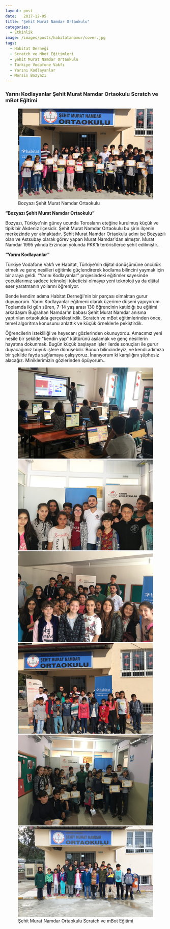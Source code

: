 ```yaml
---
layout: post
date:   2017-12-05
title: "Şehit Murat Namdar Ortaokulu"
categories:
  - Etkinlik
image: /images/posts/habitatanamur/cover.jpg
tags:
  - Habitat Derneği
  - Scratch ve Mbot Eğitimleri
  - Şehit Murat Namdar Ortaokulu
  - Türkiye Vodafone Vakfı
  - Yarını Kodlayanlar
  - Mersin Bozyazı
---
```


### Yarını Kodlayanlar Şehit Murat Namdar Ortaokulu Scratch ve mBot Eğitimi

<figure class="figure">
    <a href="/images/posts/habitatanamur/foto7.jpg"><img src="/images/posts/habitatanamur/foto7.jpg"></a>
    <figcaption>Bozyazı Şehit Murat Namdar Ortaokulu</figcaption>
</figure>

<strong> “Bozyazı Şehit Murat Namdar Ortaokulu” </strong>

Bozyazı, Türkiye'nin güney ucunda Torosların eteğine kurulmuş küçük ve tipik bir Akdeniz ilçesidir. Şehit Murat Namdar Ortaokulu bu şirin ilçenin merkezinde yer almaktadır. Şehit Murat Namdar Ortaokulu adını ise Bozyazılı olan ve Astsubay olarak görev yapan Murat Namdar'dan almıştır. Murat Namdar 1995 yılında Erzincan yolunda PKK'lı teröristlerce şehit edilmiştir..

<strong> “Yarını Kodlayanlar” </strong>

Türkiye Vodafone Vakfı ve Habitat, Türkiye’nin dijital dönüşümüne öncülük etmek ve genç nesilleri eğitimle güçlendirerek kodlama bilincini yaymak için bir araya geldi. “Yarını Kodlayanlar” projesindeki eğitimler sayesinde çocuklarımız sadece teknoloji tüketicisi olmayıp yeni teknoloji ya da dijital eser yaratmanın yollarını öğreniyor. 

Bende kendim adıma Habitat Derneği'nin bir parçası olmaktan gurur duyuyorum. Yarını Kodlayanlar eğitmeni olarak üzerime düşeni yapıyorum. Toplamda iki gün süren, 7-14 yaş arası 130 öğrencinin katıldığı bu eğitimi arkadaşım Buğrahan Namdar'ın babası Şehit Murat Namdar anısına yaptırılan ortaokulda gerçekleştirdik. Scratch ve mBot eğitimlerinden önce, temel algoritma konusunu anlattık ve küçük örneklerle pekiştirdik. 

Öğrencilerin istekliliği ve heyecanı gözlerinden okunuyordu. Amacımız yeni nesile bir şekilde "kendin yap" kültürünü aşılamak ve genç nesillerin hayatına dokunmak. Bugün küçük başlayan işler ilerde sonuçları ile gurur duyacağımız büyük işlere dönüşebilir. Bunun bilincindeyiz, ve kendi adımıza bir şekilde fayda sağlamaya çalışıyoruz. İnanıyorum ki karşılığını şüphesiz alacağız. Miniklerimizin gözlerinden öpüyorum..




<figure class="half">
    <a href="/images/posts/habitatanamur/foto2.jpg"><img src="/images/posts/habitatanamur/foto2.jpg"></a>
    <a href="/images/posts/habitatanamur/foto3.jpg"><img src="/images/posts/habitatanamur/foto3.jpg"></a>
    <a href="/images/posts/habitatanamur/foto4.jpg"><img src="/images/posts/habitatanamur/foto4.jpg"></a>
    <a href="/images/posts/habitatanamur/foto5.jpg"><img src="/images/posts/habitatanamur/foto5.jpg"></a>
    <a href="/images/posts/habitatanamur/foto6.jpg"><img src="/images/posts/habitatanamur/foto6.jpg"></a>
    <a href="/images/posts/habitatanamur/foto1.jpg"><img src="/images/posts/habitatanamur/foto1.jpg"></a>
    <figcaption>Şehit Murat Namdar Ortaokulu Scratch ve mBot Eğitimi</figcaption>
</figure>